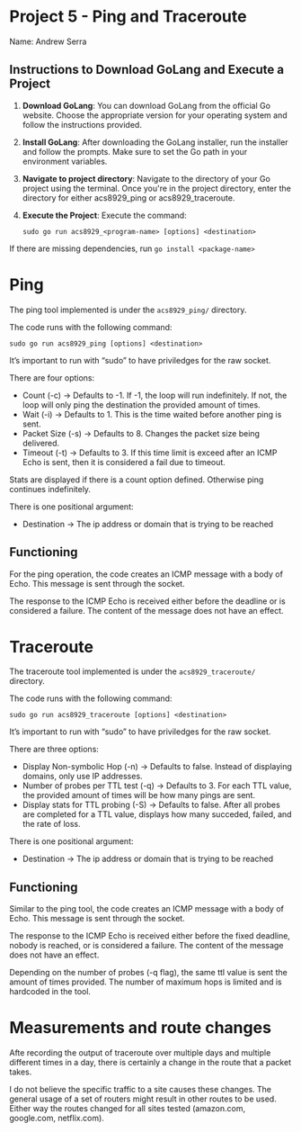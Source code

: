 # Project 5 - Ping and Traceroute

Name: Andrew Serra

## Instructions to Download GoLang and Execute a Project

1. **Download GoLang**: You can download GoLang from the official Go website. Choose the appropriate version for your operating system and follow the instructions provided.
2. **Install GoLang**: After downloading the GoLang installer, run the installer and follow the prompts. Make sure to set the Go path in your environment variables.
3. **Navigate to project directory**: Navigate to the directory of your Go project using the terminal. Once you're in the project directory, enter the directory for either acs8929_ping or acs8929_traceroute.
4. **Execute the Project**: Execute the command:
    
    `sudo go run acs8929_<program-name> [options] <destination>`
    

If there are missing dependencies, run `go install <package-name>` 

# Ping

The ping tool implemented is under the `acs8929_ping/` directory.

The code runs with the following command:

`sudo go run acs8929_ping [options] <destination>`  

It’s important to run with “sudo” to have priviledges for the raw socket.

There are four options:

- Count (-c) → Defaults to -1. If -1, the loop will run indefinitely. If not, the loop will only ping the destination the provided amount of times.
- Wait (-i) → Defaults to 1. This is the time waited before another ping is sent.
- Packet Size (-s) → Defaults to 8. Changes the packet size being delivered.
- Timeout (-t) → Defaults to 3. If this time limit is exceed after an ICMP Echo is sent, then it is considered a fail due to timeout.

Stats are displayed if there is a count option defined. Otherwise ping continues indefinitely.

There is one positional argument:

- Destination → The ip address or domain that is trying to be reached

## Functioning

For the ping operation, the code creates an ICMP message with a body of Echo. This message is sent through the socket. 

The response to the ICMP Echo is received either before the deadline or is considered a failure. The content of the message does not have an effect.

# Traceroute

The traceroute tool implemented is under the `acs8929_traceroute/` directory.

The code runs with the following command:

`sudo go run acs8929_traceroute [options] <destination>`  

It’s important to run with “sudo” to have priviledges for the raw socket.

There are three options:

- Display Non-symbolic Hop (-n) → Defaults to false. Instead of displaying domains, only use IP addresses.
- Number of probes per TTL test (-q) → Defaults to 3. For each TTL value, the provided amount of times will be how many pings are sent.
- Display stats for TTL probing (-S) → Defaults to false. After all probes are completed for a TTL value, displays how many succeded, failed, and the rate of loss.

There is one positional argument:

- Destination → The ip address or domain that is trying to be reached

## Functioning

Similar to the ping tool, the code creates an ICMP message with a body of Echo. This message is sent through the socket. 

The response to the ICMP Echo is received either before the fixed deadline, nobody is reached,  or is considered a failure. The content of the message does not have an effect.

Depending on the number of probes (-q flag), the same ttl value is sent the amount of times provided. The number of maximum hops is limited and is hardcoded in the tool. 

# Measurements and route changes

Afte recording the output of traceroute over multiple days and multiple different times in a day, there is certainly a change in the route that a packet takes. 

I do not believe the specific traffic to a site causes these changes. The general usage of a set of routers might result in other routes to be used. Either way the routes changed for all sites tested (amazon.com, google.com, netflix.com).
